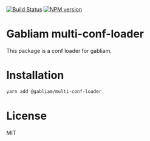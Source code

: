 [![Build Status][build-image]][build-url]
[![NPM version][npm-image]][npm-url]


# Gabliam multi-conf-loader

This package is a conf loader for gabliam.

# Installation
```sh
yarn add @gabliam/multi-conf-loader
```

# License

  MIT

[build-image]: https://img.shields.io/travis/gabliam/gabliam/master.svg?style=flat-square
[build-url]: https://travis-ci.org/gabliam/gabliam
[npm-image]: https://img.shields.io/npm/v/@gabliam/multi-conf-loader.svg?style=flat-square
[npm-url]: https://github.com/gabliam/multi-conf-loader
